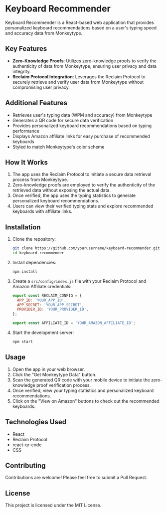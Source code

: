 # Keyboard Recommender

Keyboard Recommender is a React-based web application that provides personalized keyboard recommendations based on a user's typing speed and accuracy data from Monkeytype.

## Key Features

- **Zero-Knowledge Proofs**: Utilizes zero-knowledge proofs to verify the authenticity of data from Monkeytype, ensuring user privacy and data integrity.
- **Reclaim Protocol Integration**: Leverages the Reclaim Protocol to securely retrieve and verify user data from Monkeytype without compromising user privacy.

## Additional Features

- Retrieves user's typing data (WPM and accuracy) from Monkeytype
- Generates a QR code for secure data verification
- Provides personalized keyboard recommendations based on typing performance
- Displays Amazon affiliate links for easy purchase of recommended keyboards
- Styled to match Monkeytype's color scheme

## How It Works

1. The app uses the Reclaim Protocol to initiate a secure data retrieval process from Monkeytype.
2. Zero-knowledge proofs are employed to verify the authenticity of the retrieved data without exposing the actual data.
3. Once verified, the app uses the typing statistics to generate personalized keyboard recommendations.
4. Users can view their verified typing stats and explore recommended keyboards with affiliate links.

## Installation

1. Clone the repository:

   ```bash
   git clone https://github.com/yourusername/keyboard-recommender.git
   cd keyboard-recommender
   ```

2. Install dependencies:

   ```bash
   npm install
   ```

3. Create a `src/config/index.js` file with your Reclaim Protocol and Amazon Affiliate credentials:

   ```javascript
   export const RECLAIM_CONFIG = {
     APP_ID: 'YOUR_APP_ID',
     APP_SECRET: 'YOUR_APP_SECRET',
     PROVIDER_ID: 'YOUR_PROVIDER_ID',
   };

   export const AFFILIATE_ID = 'YOUR_AMAZON_AFFILIATE_ID';
   ```

4. Start the development server:
   ```bash
   npm start
   ```

## Usage

1. Open the app in your web browser.
2. Click the "Get Monkeytype Data" button.
3. Scan the generated QR code with your mobile device to initiate the zero-knowledge proof verification process.
4. Once verified, view your typing statistics and personalized keyboard recommendations.
5. Click on the "View on Amazon" buttons to check out the recommended keyboards.

## Technologies Used

- React
- Reclaim Protocol
- react-qr-code
- CSS

## Contributing

Contributions are welcome! Please feel free to submit a Pull Request.

## License

This project is licensed under the MIT License.
